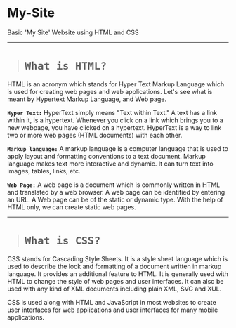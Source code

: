 # My-Site
Basic 'My Site' Website using HTML and CSS

---

># **`What is HTML?`**

HTML is an acronym which stands for Hyper Text Markup Language which is used for creating web pages and web applications. Let's see what is meant by Hypertext Markup Language, and Web page.

**`Hyper Text:`** HyperText simply means "Text within Text." A text has a link within it, is a hypertext. Whenever you click on a link which brings you to a new webpage, you have clicked on a hypertext. HyperText is a way to link two or more web pages (HTML documents) with each other.

**`Markup language:`** A markup language is a computer language that is used to apply layout and formatting conventions to a text document. Markup language makes text more interactive and dynamic. It can turn text into images, tables, links, etc.

**`Web Page:`** A web page is a document which is commonly written in HTML and translated by a web browser. A web page can be identified by entering an URL. A Web page can be of the static or dynamic type. With the help of HTML only, we can create static web pages.

---

># **`What is CSS?`**

CSS stands for Cascading Style Sheets. It is a style sheet language which is used to describe the look and formatting of a document written in markup language. It provides an additional feature to HTML. It is generally used with HTML to change the style of web pages and user interfaces. It can also be used with any kind of XML documents including plain XML, SVG and XUL.

CSS is used along with HTML and JavaScript in most websites to create user interfaces for web applications and user interfaces for many mobile applications.
